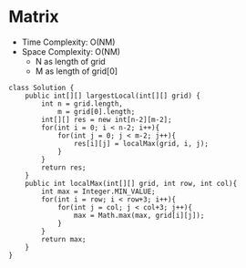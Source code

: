 # Matrix
* Time Complexity: O(NM)
* Space Complexity: O(NM)
	* N as length of grid
	* M as length of grid[0]
```
class Solution {
    public int[][] largestLocal(int[][] grid) {
        int n = grid.length,
            m = grid[0].length;
        int[][] res = new int[n-2][m-2];
        for(int i = 0; i < n-2; i++){
            for(int j = 0; j < m-2; j++){
                res[i][j] = localMax(grid, i, j);
            }
        }
        return res;
    }
    public int localMax(int[][] grid, int row, int col){
        int max = Integer.MIN_VALUE;
        for(int i = row; i < row+3; i++){
            for(int j = col; j < col+3; j++){
                max = Math.max(max, grid[i][j]);
            }
        }
        return max;
    }
}
```